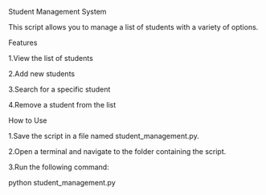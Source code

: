 Student Management System

This script allows you to manage a list of students with a variety of options.

Features

1.View the list of students

2.Add new students

3.Search for a specific student

4.Remove a student from the list

How to Use

1.Save the script in a file named student_management.py.

2.Open a terminal and navigate to the folder containing the script.

3.Run the following command:

python student_management.py
